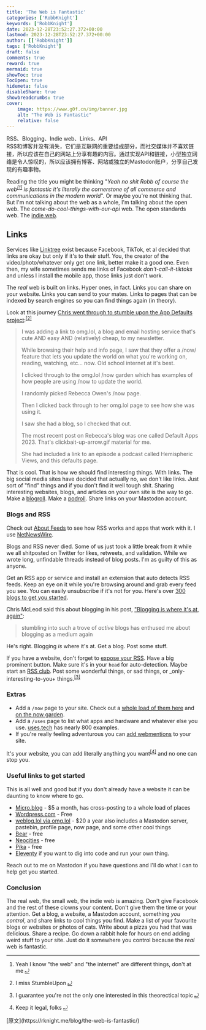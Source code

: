 ```yaml
---
title: 'The Web is Fantastic'
categories: ['RobbKnight']
keywords: ['RobbKnight']
date: 2023-12-28T23:52:27.372+00:00
lastmod: 2023-12-28T23:52:27.372+00:00
author: [['RobbKnight']]
tags: ['RobbKnight']
draft: false 
comments: true
reward: true 
mermaid: true 
showToc: true 
TocOpen: true 
hidemeta: false 
disableShare: true 
showbreadcrumbs: true 
cover:
    image: https://www.g0f.cn/img/banner.jpg
    alt: "The Web is Fantastic"
    relative: false
---
```


<div>

<div> RSS、Blogging、Indie web、Links、API<br/>
RSS和博客并没有消失，它们是互联网的重要组成部分，而社交媒体并不喜欢链接，所以应该在自己的网站上分享有趣的内容。通过实现API和链接，小型独立网络是令人惊叹的，所以应该拥有博客、网站或独立的Mastodon账户，分享自己发现的有趣事物。 <div>
<p>Reading the title you might be thinking "<em>Yeah no shit Robb of course the web<sup class="footnote-ref"><a href="https://rknight.me/feed.xml#fn1" id="fnref1">[1]</a></sup> is fantastic it's literally the cornerstone of all commerce and communications in the modern world</em>". Or maybe you're not thinking that. But I'm not talking about the web as a whole, I'm talking about the open web. The <em>come-do-cool-things-with-our-api</em> web. The open standards web. The <a href="https://indieweb.org/">indie web</a>.</p>
<h2>Links</h2>
<p>Services like <a href="https://linktr.ee/">Linktree</a> exist because Facebook, TikTok, et al decided that links are okay but only if it's to their stuff. You, the creator of the video/photo/whatever only get one link, better make it a good one. Even then, my wife sometimes sends me links of Facebook <em>don't-call-it-tiktoks</em> and unless I install the mobile app, those links just don't work.</p>
<p>The <em>real</em> web is built on links. Hyper ones, in fact. Links you can share on your website. Links you can send to your mates. Links to pages that can be indexed by search engines so you can find things again (in theory).</p>
<p>Look at this journey <a href="https://chrisenns.com/2023/11/app-defaults/">Chris went through to stumble upon the App Defaults project</a>:<sup class="footnote-ref"><a href="https://rknight.me/feed.xml#fn2" id="fnref2">[2]</a></sup></p>
<blockquote>
<p>I was adding a link to omg.lol, a blog and email hosting service that's cute AND easy AND (relatively) cheap, to my newsletter.</p>
<p>While browsing their help and info page, I saw that they offer a /now/ feature that lets you update the world on what you're working on, reading, watching, etc... now. Old school internet at it's best.</p>
<p>I clicked through to the omg.lol /now garden which has examples of how people are using /now to update the world.</p>
<p>I randomly picked Rebecca Owen's /now page.</p>
<p>Then I clicked back through to her omg.lol page to see how she was using it.</p>
<p>I saw she had a blog, so I checked that out.</p>
<p>The most recent post on Rebecca's blog was one called Default Apps 2023. That's clickbait-up-arrow.gif material for me.</p>
<p>She had included a link to an episode a podcast called Hemispheric Views, and this defaults page.</p>
</blockquote>
<p>That is cool. That is how we should find interesting things. With links. The big social media sites have decided that actually no, we don't like links. Just sort of "find" things and if you don't find it well tough shit. Sharing interesting websites, blogs, and articles on your own site is the way to go. Make a <a href="https://blogroll.org">blogroll</a>. Make a <a href="https://rknight.me/podcasts/roll/">podroll</a>. Share links on your Mastodon account.</p>
<h3>Blogs and RSS</h3>
<p>Check out <a href="https://aboutfeeds.com/">About Feeds</a> to see how RSS works and apps that work with it. I use <a href="https://netnewswire.com/">NetNewsWire</a>.</p>
<p>Blogs and RSS never died. Some of us just took a little break from it while we all shitposted on Twitter for likes, retweets, and validation. While we wrote long, unfindable threads instead of blog posts. I'm as guilty of this as anyone.</p>
<p>Get an RSS app or service and install an extension that auto detects RSS feeds. Keep an eye on it while you're browsing around and grab every feed you see. You can easily unsubscribe if it's not for you. Here's over <a href="https://defaults.rknight.me">300 blogs to get you started</a>.</p>
<p>Chris McLeod said this about blogging in his post, <a href="https://chrismcleod.dev/blog/blogging-is-where-its-at-again/">"Blogging is where it's at, again"</a>:</p>
<blockquote>
<p>stumbling into such a trove of <em>active</em> blogs has enthused me about blogging as a medium again</p>
</blockquote>
<p>He's right. Blogging <em>is</em> where it's at. Get a blog. Post some stuff.</p>
<p>If you have a website, don't forget to <a href="https://rknight.me/please-expose-your-rss/">expose your RSS</a>. Have a big prominent button. Make sure it's in your <code>head</code> for auto-detection. Maybe start an <a href="https://daverupert.com/rss-club/">RSS club</a>. Post some wonderful things, or sad things, or _only-interesting-to-you+ things.<sup class="footnote-ref"><a href="https://rknight.me/feed.xml#fn3" id="fnref3">[3]</a></sup></p>
<h3>Extras</h3>
<ul>
<li>Add a <code>/now</code> page to your site. Check out a <a href="https://nownownow.com/">whole load of them here</a> and <a href="https://now.garden/">on the now garden</a>.</li>
<li>Add a <code>/uses</code> page to list what apps and hardware and whatever else you use. <a href="https://uses.tech/">uses.tech</a> has nearly 800 examples.</li>
<li>If you're really feeling adventurous you can <a href="https://rknight.me/adding-webmentions-to-your-site/">add webmentions</a> to your site.</li>
</ul>
<p>It's your website, you can add literally anything you want<sup class="footnote-ref"><a href="https://rknight.me/feed.xml#fn4" id="fnref4">[4]</a></sup> and no one can stop you.</p>
<h3>Useful links to get started</h3>
<p>This is all well and good but if you don't already have a website it can be daunting to know where to go.</p>
<ul>
<li><a href="https://micro.blog/">Micro.blog</a> - $5 a month, has cross-posting to a whole load of places</li>
<li><a href="https://wordpress.com">Wordpress.com</a> - Free</li>
<li><a href="https://home.omg.lol/referred-by/robb">weblog.lol via omg.lol</a> - $20 a year also includes a Mastodon server, pastebin, profile page, now page, and some other cool things</li>
<li><a href="https://bearblog.dev/">Bear</a> - free</li>
<li><a href="https://neocities.org/">Neocities</a> - free</li>
<li><a href="https://pika.page">Pika</a> - free</li>
<li><a href="https://www.11ty.dev">Eleventy</a> if you want to dig into code and run your own thing.</li>
</ul>
<p>Reach out to me on Mastodon if you have questions and I'll do what I can to help get you started.</p>
<h3>Conclusion</h3>
<p>The real web, the small web, the indie web is amazing. Don't give Facebook and the rest of these clowns your content. Don't give them the time or your attention. Get a blog, a website, a Mastodon account, something <em>you control</em>, and share links to cool things you find. Make a list of your favourite blogs or websites or photos of cats. Write about a pizza you had that was delicious. Share a recipe. Go down a rabbit hole for hours on end adding weird stuff to your site. Just do it somewhere you control because the <em>real</em> web is fantastic.</p>
<hr class="footnotes-sep"/>
<section class="footnotes">
<ol class="footnotes-list">
<li class="footnote-item" id="fn1"><p>Yeah I know "the web" and "the internet" are different things, don't at me <a class="footnote-backref" href="https://rknight.me/feed.xml#fnref1">⤾</a></p>
</li>
<li class="footnote-item" id="fn2"><p>I miss StumbleUpon <a class="footnote-backref" href="https://rknight.me/feed.xml#fnref2">⤾</a></p>
</li>
<li class="footnote-item" id="fn3"><p>I guarantee you're not the only one interested in this theorectical topic <a class="footnote-backref" href="https://rknight.me/feed.xml#fnref3">⤾</a></p>
</li>
<li class="footnote-item" id="fn4"><p>Keep it legal, folks <a class="footnote-backref" href="https://rknight.me/feed.xml#fnref4">⤾</a></p>
</li>
</ol>
</section>
</div></div>
</div>

<div>
[原文](https://rknight.me/blog/the-web-is-fantastic/)
</div>

